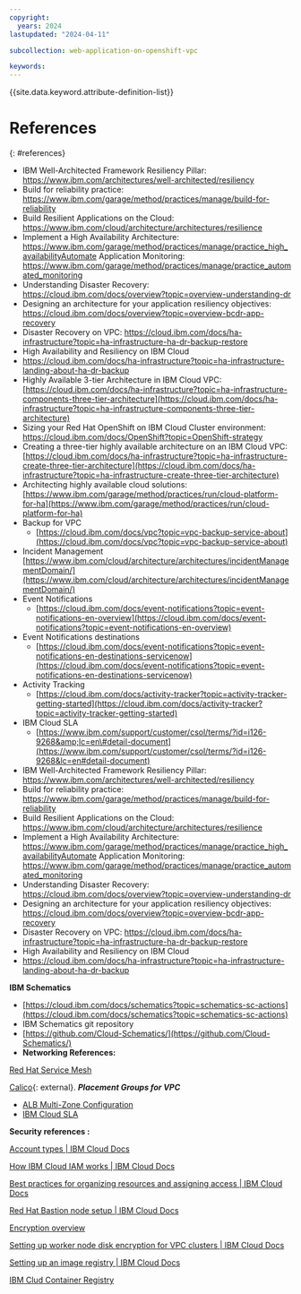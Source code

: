 ```yaml
---
copyright:
  years: 2024
lastupdated: "2024-04-11"

subcollection: web-application-on-openshift-vpc

keywords:
---
```

{{site.data.keyword.attribute-definition-list}}

<!-- exapmles of format are below -->

# References

{: #references}

- IBM Well-Architected Framework Resiliency Pillar: https://www.ibm.com/architectures/well-architected/resiliency
- Build for reliability practice: https://www.ibm.com/garage/method/practices/manage/build-for-reliability
- Build Resilient Applications on the Cloud: https://www.ibm.com/cloud/architecture/architectures/resilience
- Implement a High Availability Architecture: https://www.ibm.com/garage/method/practices/manage/practice_high_availabilityAutomate Application Monitoring: https://www.ibm.com/garage/method/practices/manage/practice_automated_monitoring
- Understanding Disaster Recovery: https://cloud.ibm.com/docs/overview?topic=overview-understanding-dr
- Designing an architecture for your application resiliency objectives: https://cloud.ibm.com/docs/overview?topic=overview-bcdr-app-recovery
- Disaster Recovery on VPC: https://cloud.ibm.com/docs/ha-infrastructure?topic=ha-infrastructure-ha-dr-backup-restore
- High Availability and Resiliency on IBM Cloud
- https://cloud.ibm.com/docs/ha-infrastructure?topic=ha-infrastructure-landing-about-ha-dr-backup
- Highly Available 3-tier Architecture in IBM Cloud VPC: [https://cloud.ibm.com/docs/ha-infrastructure?topic=ha-infrastructure-components-three-tier-architecture](https://cloud.ibm.com/docs/ha-infrastructure?topic=ha-infrastructure-components-three-tier-architecture)
- Sizing your Red Hat OpenShift on IBM Cloud Cluster environment: https://cloud.ibm.com/docs/OpenShift?topic=OpenShift-strategy
- Creating a three-tier highly available architecture on an IBM Cloud VPC: [https://cloud.ibm.com/docs/ha-infrastructure?topic=ha-infrastructure-create-three-tier-architecture](https://cloud.ibm.com/docs/ha-infrastructure?topic=ha-infrastructure-create-three-tier-architecture)
- Architecting highly available cloud solutions: [https://www.ibm.com/garage/method/practices/run/cloud-platform-for-ha](https://www.ibm.com/garage/method/practices/run/cloud-platform-for-ha)
- Backup for VPC
  - [https://cloud.ibm.com/docs/vpc?topic=vpc-backup-service-about](https://cloud.ibm.com/docs/vpc?topic=vpc-backup-service-about)
- Incident Management 						[https://www.ibm.com/cloud/architecture/architectures/incidentManagementDomain/](https://www.ibm.com/cloud/architecture/architectures/incidentManagementDomain/)
- Event Notifications
  - [https://cloud.ibm.com/docs/event-notifications?topic=event-notifications-en-overview](https://cloud.ibm.com/docs/event-notifications?topic=event-notifications-en-overview)
- Event Notifications destinations
  - [https://cloud.ibm.com/docs/event-notifications?topic=event-notifications-en-destinations-servicenow](https://cloud.ibm.com/docs/event-notifications?topic=event-notifications-en-destinations-servicenow)
- Activity Tracking
  - [https://cloud.ibm.com/docs/activity-tracker?topic=activity-tracker-getting-started](https://cloud.ibm.com/docs/activity-tracker?topic=activity-tracker-getting-started)
- IBM Cloud SLA
  - [https://www.ibm.com/support/customer/csol/terms/?id=i126-9268&amp;lc=en\#detail-document](https://www.ibm.com/support/customer/csol/terms/?id=i126-9268&lc=en#detail-document)
- IBM Well-Architected Framework Resiliency Pillar: 		https://www.ibm.com/architectures/well-architected/resiliency
- Build for reliability practice: https://www.ibm.com/garage/method/practices/manage/build-for-reliability
- Build Resilient Applications on the Cloud: https://www.ibm.com/cloud/architecture/architectures/resilience
- Implement a High Availability Architecture: https://www.ibm.com/garage/method/practices/manage/practice_high_availabilityAutomate Application Monitoring: https://www.ibm.com/garage/method/practices/manage/practice_automated_monitoring
- Understanding Disaster Recovery: https://cloud.ibm.com/docs/overview?topic=overview-understanding-dr
- Designing an architecture for your application resiliency objectives: https://cloud.ibm.com/docs/overview?topic=overview-bcdr-app-recovery
- Disaster Recovery on VPC: https://cloud.ibm.com/docs/ha-infrastructure?topic=ha-infrastructure-ha-dr-backup-restore
- High Availability and Resiliency on IBM Cloud
- https://cloud.ibm.com/docs/ha-infrastructure?topic=ha-infrastructure-landing-about-ha-dr-backup

**IBM Schematics**

- [https://cloud.ibm.com/docs/schematics?topic=schematics-sc-actions](https://cloud.ibm.com/docs/schematics?topic=schematics-sc-actions)
- IBM Schematics git repository
- [https://github.com/Cloud-Schematics/](https://github.com/Cloud-Schematics/)
- **Networking References:**

[Red Hat Service Mesh](https://www.redhat.com/en/technologies/cloud-computing/openshift/what-is-openshift-service-mesh)

[Calico](https://github.com/projectcalico/calico){: external}.
***Placement Groups for VPC***

- [ALB Multi-Zone Configuration](https://cloud.ibm.com/docs/vpc?topic=vpc-load-balancers-about&interface=api#horizontal-scaling)
- [IBM Cloud SLA](https://www.ibm.com/support/customer/csol/terms/?id=i126-9268&lc=en#detail-document)

**Security references :**

[Account types \| IBM Cloud Docs](https://cloud.ibm.com/docs/account?topic=account-accounts&interface=ui)

[How IBM Cloud IAM works \| IBM Cloud Docs](https://cloud.ibm.com/docs/account?topic=account-iamoverview)

[Best practices for organizing resources and assigning access \| IBM Cloud Docs](https://cloud.ibm.com/docs/account?topic=account-account_setup&interface=ui)

[Red Hat Bastion node setup \| IBM Cloud Docs](https://cloud.ibm.com/docs/vmwaresolutions?topic=vmwaresolutions-openshift-runbook-runbook-bastion-intro)

[Encryption overview](https://cloud.ibm.com/docs/openshift?topic=openshift-encryption)

[Setting up worker node disk encryption for VPC clusters \| IBM Cloud Docs](https://cloud.ibm.com/docs/openshift?topic=openshift-encryption-vpc-worker-disks)

[Setting up an image registry \| IBM Cloud Docs](https://cloud.ibm.com/docs/openshift?topic=openshift-registry)

[IBM Clud Container Registry](https://cloud.ibm.com/docs/Registry?topic=Registry-getting-started)
